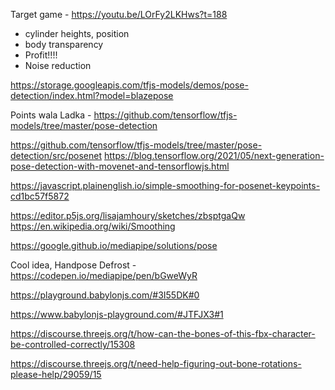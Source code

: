 Target game - https://youtu.be/LOrFy2LKHws?t=188

- cylinder heights, position
- body transparency
- Profit!!!!
- Noise reduction

https://storage.googleapis.com/tfjs-models/demos/pose-detection/index.html?model=blazepose

Points wala Ladka - https://github.com/tensorflow/tfjs-models/tree/master/pose-detection

https://github.com/tensorflow/tfjs-models/tree/master/pose-detection/src/posenet
https://blog.tensorflow.org/2021/05/next-generation-pose-detection-with-movenet-and-tensorflowjs.html


https://javascript.plainenglish.io/simple-smoothing-for-posenet-keypoints-cd1bc57f5872

https://editor.p5js.org/lisajamhoury/sketches/zbsptgaQw
https://en.wikipedia.org/wiki/Smoothing

https://google.github.io/mediapipe/solutions/pose

Cool idea, Handpose Defrost - 
https://codepen.io/mediapipe/pen/bGweWyR

https://playground.babylonjs.com/#3I55DK#0

https://www.babylonjs-playground.com/#JTFJX3#1


https://discourse.threejs.org/t/how-can-the-bones-of-this-fbx-character-be-controlled-correctly/15308

https://discourse.threejs.org/t/need-help-figuring-out-bone-rotations-please-help/29059/15